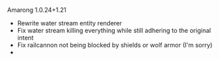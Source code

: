 Amarong 1.0.24+1.21
- Rewrite water stream entity renderer
- Fix water stream killing everything while still adhering to the original intent
- Fix railcannon not being blocked by shields or wolf armor (I'm sorry)
- <insert registry sync requirement here>